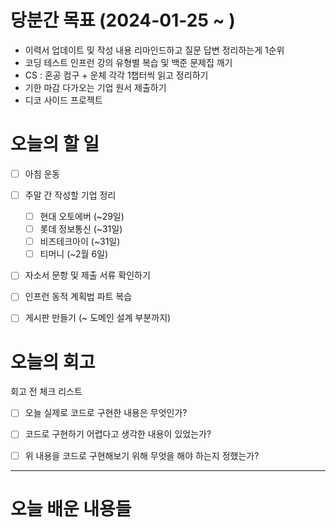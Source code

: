 
# 당분간 목표 (2024-01-25 ~ )

- 이력서 업데이트 및 작성 내용 리마인드하고 질문 답변 정리하는게 1순위
- 코딩 테스트 인프런 강의 유형별 복습 및 백준 문제집 깨기
- CS : 혼공 컴구 + 운체 각각 1챕터씩 읽고 정리하기
- 기한 마감 다가오는 기업 원서 제출하기
- 디코 사이드 프로젝트


# 오늘의 할 일

- [ ] 아침 운동
- [ ] 주말 간 작성할 기업 정리
	- [ ] 현대 오토에버 (~29일)
	- [ ] 롯데 정보통신 (~31일)
	- [ ] 비즈테크아이 (~31일)
	- [ ] 티머니 (~2월 6일)
- [ ] 자소서 문항 및 제출 서류 확인하기
- [ ] 인프런 동적 계획법 파트 복습
- [ ] 게시판 만들기 (~ 도메인 설계 부분까지)


# 오늘의 회고

회고 전 체크 리스트
- [ ] 오늘 실제로 코드로 구현한 내용은 무엇인가?
- [ ] 코드로 구현하기 어렵다고 생각한 내용이 있었는가?
- [ ] 위 내용을 코드로 구현해보기 위해 무엇을 해야 하는지 정했는가?




---
# 오늘 배운 내용들


